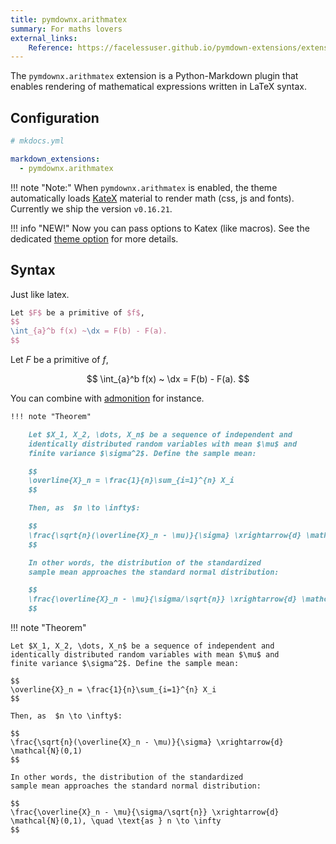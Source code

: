 ```yaml
---
title: pymdownx.arithmatex
summary: For maths lovers
external_links:
    Reference: https://facelessuser.github.io/pymdown-extensions/extensions/arithmatex/
---
```


The `pymdownx.arithmatex` extension is a Python-Markdown plugin that enables rendering of mathematical expressions written in LaTeX syntax. 

## Configuration

```yaml
# mkdocs.yml

markdown_extensions:
  - pymdownx.arithmatex
```

!!! note "Note:"
    When `pymdownx.arithmatex` is enabled, the theme automatically 
    loads [KateX](https://katex.org/) material to render math (css, js and fonts). 
    Currently we ship the version `v0.16.21`.

!!! info "NEW!"
    Now you can pass options to Katex (like macros). See the dedicated [theme option](../get_started.md#katex_options-dict) for more details.

## Syntax

Just like latex.

```tex
Let $F$ be a primitive of $f$,
$$
\int_{a}^b f(x) ~\dx = F(b) - F(a).
$$
```

Let $F$ be a primitive of $f$,

$$
\int_{a}^b f(x) ~ \dx = F(b) - F(a).
$$

You can combine with [admonition](admonition.md) for instance.

```md
!!! note "Theorem"

    Let $X_1, X_2, \dots, X_n$ be a sequence of independent and 
    identically distributed random variables with mean $\mu$ and 
    finite variance $\sigma^2$. Define the sample mean:

    $$
    \overline{X}_n = \frac{1}{n}\sum_{i=1}^{n} X_i
    $$

    Then, as  $n \to \infty$:

    $$
    \frac{\sqrt{n}(\overline{X}_n - \mu)}{\sigma} \xrightarrow{d} \mathcal{N}(0,1)
    $$

    In other words, the distribution of the standardized 
    sample mean approaches the standard normal distribution:

    $$
    \frac{\overline{X}_n - \mu}{\sigma/\sqrt{n}} \xrightarrow{d} \mathcal{N}(0,1), \quad \text{as } n \to \infty
    $$
```

!!! note "Theorem"

    Let $X_1, X_2, \dots, X_n$ be a sequence of independent and 
    identically distributed random variables with mean $\mu$ and 
    finite variance $\sigma^2$. Define the sample mean:

    $$
    \overline{X}_n = \frac{1}{n}\sum_{i=1}^{n} X_i
    $$

    Then, as  $n \to \infty$:

    $$
    \frac{\sqrt{n}(\overline{X}_n - \mu)}{\sigma} \xrightarrow{d} \mathcal{N}(0,1)
    $$

    In other words, the distribution of the standardized 
    sample mean approaches the standard normal distribution:

    $$
    \frac{\overline{X}_n - \mu}{\sigma/\sqrt{n}} \xrightarrow{d} \mathcal{N}(0,1), \quad \text{as } n \to \infty
    $$